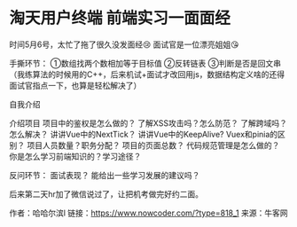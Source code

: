 # 淘天用户终端 前端实习一面面经

时间5月6号，太忙了拖了很久没发面经😢
面试官是一位漂亮姐姐😘

手撕环节：
①数组找两个数相加等于目标值
②反转链表
③判断是否是回文串
（我练算法的时候用的C++，后来机试+面试才改回用js，数据结构定义啥的还得面试官指点一下，也算是轻松解决了）

自我介绍

介绍项目
项目中的鉴权是怎么做的？
了解XSS攻击吗？怎么防范？
了解跨域吗？怎么解决？
讲讲Vue中的NextTick？
讲讲Vue中的KeepAlive?
Vuex和pinia的区别？
项目人员数量？职务分配？
项目的页面总数？
代码规范管理是怎么做的？
你是怎么学习前端知识的？学习途径？

反问环节：
面试表现？
能给出一些学习发展的建议吗？

后来第二天hr加了微信说过了，让把机考做完好约二面。



作者：哈哈尔滨l
链接：https://www.nowcoder.com/?type=818_1
来源：牛客网